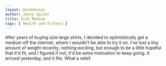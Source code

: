 ```yaml
---
layout: mendokusai
author: Jonny Spicer
title: Size Medium
tags: [ Health and Fitness ]
---
```

After years of buying size large shirts, I decided to optimistically get a medium off the
internet, where I wouldn't be able to try it on. I've lost a tiny amount of weight recently,
nothing exciting, but enough to be a little hopeful that it'd fit, and I figured if not, it'd
be extra motivation to keep going. It arrived yesterday, and it fits. What a relief.

